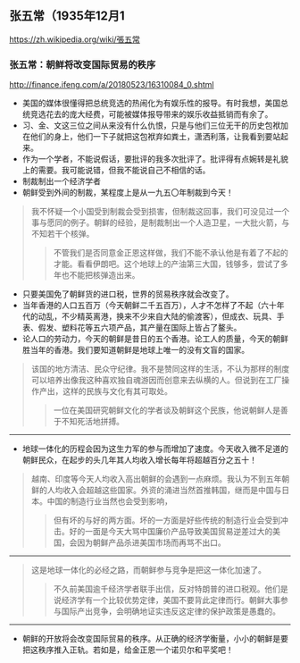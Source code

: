 ## 张五常（1935年12月1
https://zh.wikipedia.org/wiki/張五常
### 张五常：朝鲜将改变国际贸易的秩序
http://finance.ifeng.com/a/20180523/16310084_0.shtml
- 美国的媒体很懂得把总统竞选的热闹化为有娱乐性的报导。有时我想，美国总统竞选花去的庞大经费，可能被媒体报导带来的娱乐收益抵销而有余了。
- 习、金、文这三位之间从来没有什么仇恨，只是与他们三位无干的历史包袱加在他们的身上，他们一下子就把这包袱弃如粪土，潇洒利落，让我看到要站起来。
- 作为一个学者，不能说假话，要批评的我多次批评了。批评得有点婉转是礼貌上的需要。我可能说错，但我不能说自己不相信的话。
- 制裁制出一个经济学者
- 朝鲜受到外间的制裁，某程度上是从一九五〇年制裁到今天！
>我不怀疑一个小国受到制裁会受到损害，但制裁这回事，我们可没见过一个事与愿同的例子。朝鲜的经验，是制裁制出一个人造卫星，一大批火箭，与不知若干个核弹。
>>不管我们是否同意金正恩这样做，我们不能不承认他是有着了不起的才能。看看伊朗吧。这个地球上的产油第三大国，钱够多，尝试了多年也不能把核弹造出来。
- 只要美国免了朝鲜货的进口税，世界的贸易秩序就会改变了。
- 当年香港的人口五百万（今天朝鲜二千五百万），人才不怎样了不起（六十年代的动乱，不少精英离港，换来不少来自大陆的偷渡客），但成衣、玩具、手表、假发、塑料花等五六项产品，其产量在国际上皆占了鳌头。
- 论人口的劳动力，今天的朝鲜是昔日的五个香港。论工人的质量，今天的朝鲜胜当年的香港。我们要知道朝鲜是地球上唯一的没有文盲的国家。
>该国的地方清洁、民众守纪律。我不是赞同这样的生活，不认为那样的制度可以培养出像我这种喜欢独自魂游因而创意来去纵横的人。但说到在工厂操作产出，这样的民族与文化有其可取处。
>>一位在美国研究朝鲜文化的学者谈及朝鲜这个民族，他说朝鲜人是善于不知死活地拼搏。
---
- 地球一体化的历程会因为这生力军的参与而增加了速度。今天收入微不足道的朝鲜民众，在起步的头几年其人均收入增长每年将超越百分之五十！
>越南、印度等今天人均收入高出朝鲜的会遇到一点麻烦。我认为不到五年朝鲜的人均收入会超越这些国家。外资的涌进当然首推韩国，继而是中国与日本。中国的制造行业当然也会受到影响，
>>但有坏的与好的两方面。坏的一方面是好些传统的制造行业会受到冲击。好的一面是今天大骂中国廉价产品导致美国贸易逆差过大的美国，会因为朝鲜产品杀进美国市场而再骂不出口。
---
>这是地球一体化的必经之路，而朝鲜参与竞争是把这一体化加速了。
>>不久前美国逾千经济学者联手出信，反对特朗普的进口税观。他们是说经济学有一个比较优势定律，美国不要背此定律而行。朝鲜大事参与国际产出竞争，会明确地证实违反这定律的保护政策是愚蠢的。
---
- 朝鲜的开放将会改变国际贸易的秩序。从正确的经济学衡量，小小的朝鲜是要把这秩序推入正轨。若如是，给金正恩一个诺贝尔和平奖吧！